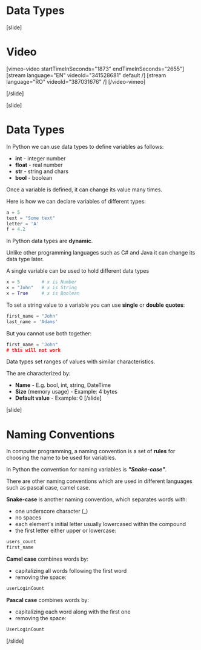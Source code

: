 # Data Types

[slide]
# Video

[vimeo-video startTimeInSeconds="1873" endTimeInSeconds="2655"]
[stream language="EN" videoId="341528681" default /]
[stream language="RO" videoId="387031676"  /]
[/video-vimeo]

[/slide]

[slide]
# Data Types
In Python we can use data types to define variables as follows:
* **int** - integer number 
* **float** - real number
* **str** - string and chars 
* **bool** - boolean

Once a variable is defined, it can change its value many times.

Here is how we can declare variables of different types:
```python
a = 5
text = "Some text"
letter = 'A'
f = 4.2
```

In Python data types are **dynamic**.

Unlike other programming languages such as C# and Java it can change its data type later. 

A single variable can be used to hold different data types
```python
x = 5        # x is Number
x = "John"   # x is String
x = True     # x is Boolean
```

To set a string value to a variable you can use **single** or **double** **quotes**:
```python
first_name = "John" 
last_name = 'Adams'
```
But you cannot use both together:
```python
first_name = 'John" 
# this will not work  

```

Data types set ranges of values with similar characteristics.

The are characterized by:
  * **Name** - E.g. bool, int, string, DateTime
  * **Size** (memory usage) - Example: 4 bytes
  * **Default value** - Example: 0
[/slide]

[slide]
# Naming Conventions
In computer programming, a naming convention is a set of **rules** for choosing the name to be used for variables.

In Python the convention for naming variables is ***"Snake-case"***. 

There are other naming conventions which are used in different languages such as pascal case, camel case. 

**Snake-case** is another naming convention, which separates words with:
* one underscore character (_)
* no spaces
* each element's initial letter usually lowercased within the compound
* the first letter either upper or lowercase:
```python
users_count
first_name
```

**Camel case** combines words by:
* capitalizing all words following the first word
* removing the space:
```python
userLoginCount
```

**Pascal case** combines words by:
* capitalizing each word along with the first one
* removing the space:
```python
UserLoginCount
```
[/slide]
